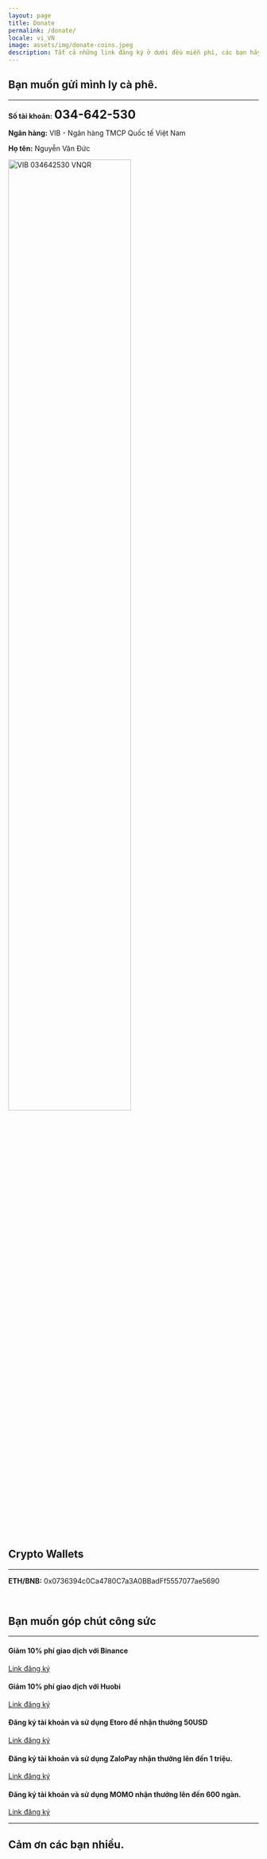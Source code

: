 ```yaml
---
layout: page
title: Donate
permalink: /donate/
locale: vi_VN
image: assets/img/donate-coins.jpeg
description: Tất cả những link đăng ký ở dưới đều miễn phí, các bạn hãy đăng ký bằng tài khoản chính mà các bạn hay dùng để mình có thêm chút động lực tiếp tục làm nội dung chia sẻ cho mọi người. Cảm ơn các bạn.
---
```


<div class="container">
	<h2>Bạn muốn gửi mình ly cà phê.</h2>
	<hr />
	<p><b>Số tài khoản:</b> <b style="font-size:18pt;">034-642-530 </b></p>
	<p><b>Ngân hàng:</b> VIB - Ngân hàng TMCP Quốc tế Việt Nam</p>
	<p><b>Họ tên:</b> Nguyễn Văn Đức</p>
	<p>
	<image width="70%" src="/assets/bank-accounts/vn-napas-vib.png" alt="VIB 034642530 VNQR"></image>
	</p>
	<br />
	<h2>Crypto Wallets</h2>
	<hr />
	<p><b>ETH/BNB:</b> 0x0736394c0Ca4780C7a3A0BBadFf5557077ae5690 </p>
	<br />
	<h2>Bạn muốn góp chút công sức </h2>
	<hr />
	<h4>Giảm 10% phí giao dịch với Binance</h4>
	<p><a href="https://www.binance.com/en/register?ref=DNG0OYXS"> Link đăng ký</a></p>
	<h4>Giảm 10% phí giao dịch với Huobi</h4>
	<p><a href="https://www.huobi.com/en-us/topic/double-reward/?invite_code=a9y63223"> Link đăng ký</a></p>
	<h4>Đăng ký tài khoản và sử dụng Etoro để nhận thưởng 50USD</h4>
	<p><a href="https://etoro.tw/3froME0"> Link đăng ký</a></p>
	<h4>Đăng ký tài khoản và sử dụng ZaloPay nhận thưởng lên đến 1 triệu.</h4>
	<p><a href="https://uudai.zalopay.vn/mapcardv5/web/buffer?utm_term=sharefacebook&fbclid=IwAR3hZ3YABb9kj0aIuM7_m1WHao6DWZbnvkLUxaOwYa0OaVBvlwCaaq97C1k&shareKey=0BevRReAK3wY8WUgUbyZyQ&navigate_to=referral_receiver"> Link đăng ký</a></p>
	<h4>Đăng ký tài khoản và sử dụng MOMO nhận thưởng lên đến 600 ngàn.</h4>
	<p><a href="https://momo.vn:4445/referral/MDk3NjUxNTAzMiZsaXhpMjAxOQ=="> Link đăng ký</a></p>
	<hr />
	<h2> Cảm ơn các bạn nhiều. </h2>
</div>
